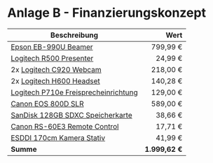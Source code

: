 # Anlage B - Finanzierungskonzept

| Beschreibung                           |           Wert |
| -------------------------------------- | -------------: |
| [Epson EB-990U Beamer]                 |       799,99 € |
| [Logitech R500 Presenter]              |        24,99 € |
| 2x [Logitech C920 Webcam]              |       218,00 € |
| 2x [Logitech H600 Headset]             |       140,28 € |
| [Logitech P710e Freisprecheinrichtung] |       129,00 € |
| [Canon EOS 800D SLR]                   |       589,00 € |
| [SanDisk 128GB SDXC Speicherkarte]     |        38,66 € |
| [Canon RS-60E3 Remote Control]         |        17,71 € |
| [ESDDI 170cm Kamera Stativ]            |        41,99 € |
| **Summe**                              | **1.999,62 €** |

[Epson EB-990U Beamer]: https://www.notebooksbilliger.de/epson+eb+990u
[Logitech R500 Presenter]: https://www.amazon.de/dp/B07CKDJ55F
[Logitech C920 Webcam]: https://www.saturn.de/de/product/_logitech-c920-hd-pro-2063980.html
[Logitech H600 Headset]:https://www.shifter.shop/product/700659/logitech-h600-wireless-headset
[Logitech P710e Freisprecheinrichtung]:https://www.amazon.de/dp/B00G2Y44ZK
[Canon EOS 800D SLR]: https://www.proshop.de/2584747
[SanDisk 128GB SDXC Speicherkarte]: https://www.amazon.de/dp/B07H9DVLBB
[Canon RS-60E3 Remote Control]: https://www.proshop.de/2006250
[ESDDI 170cm Kamera Stativ]: https://www.amazon.de/dp/B07CM3655D